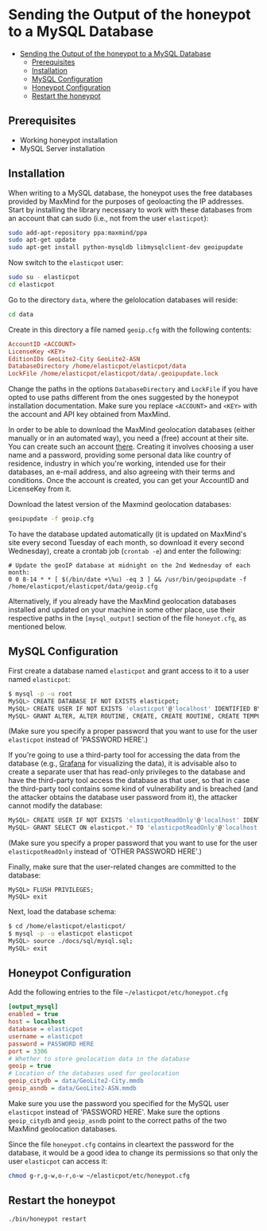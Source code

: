 # Sending the Output of the honeypot to a MySQL Database

- [Sending the Output of the honeypot to a MySQL Database](#sending-the-output-of-the-honeypot-to-a-mysql-database)
  - [Prerequisites](#prerequisites)
  - [Installation](#installation)
  - [MySQL Configuration](#mysql-configuration)
  - [Honeypot Configuration](#honeypot-configuration)
  - [Restart the honeypot](#restart-the-honeypot)

## Prerequisites

- Working honeypot installation
- MySQL Server installation

## Installation

When writing to a MySQL database, the honeypot uses the free databases
provided by MaxMind for the purposes of geoloacting the IP addresses.
Start by installing the library necessary to work with these databases
from an account that can sudo (i.e., not from the user `elasticpot`):

```bash
sudo add-apt-repository ppa:maxmind/ppa
sudo apt-get update
sudo apt-get install python-mysqldb libmysqlclient-dev geoipupdate
```

Now switch to the `elasticpot` user:

```bash
sudo su - elasticpot
cd elasticpot
```

Go to the directory `data`, where the gelolocation databases will reside:

```bash
cd data
```

Create in this directory a file named `geoip.cfg` with the following contents:

```geoip.cfg
AccountID <ACCOUNT>
LicenseKey <KEY>
EditionIDs GeoLite2-City GeoLite2-ASN
DatabaseDirectory /home/elasticpot/elasticpot/data
LockFile /home/elasticpot/elasticpot/data/.geoipupdate.lock
```

Change the paths in the options `DatabaseDirectory` and `LockFile` if you
have opted to use paths different from the ones suggested by the
honeypot installation documentation. Make sure you replace `<ACCOUNT>`
and `<KEY>` with the account and API key obtained from MaxMind.

In order to be able to download the MaxMind geolocation databases (either
manually or in an automated way), you need a (free) account at their site.
You can create such an account [there](https://www.maxmind.com/en/geolite2/signup).
Creating it involves choosing a user name and a password, providing some
personal data like country of residence, industry in which you're working,
intended use for their databases, an e-mail address, and also agreeing with
their terms and conditions. Once the account is created, you can get your
AccountID and LicenseKey from it.

Download the latest version of the Maxmind geolocation databases:

```bash
geoipupdate -f geoip.cfg
```

To have the database updated automatically (it is updated on MaxMind's site
every second Tuesday of each month, so download it every second Wednesday),
create a crontab job (`crontab -e`) and enter the following:

```crontab
# Update the geoIP database at midnight on the 2nd Wednesday of each month:
0 0 8-14 * * [ $(/bin/date +\%u) -eq 3 ] && /usr/bin/geoipupdate -f /home/elasticpot/elasticpot/data/geoip.cfg
```

Alternatively, if you already have the MaxMind geolocation databases installed
and updated on your machine in some other place, use their respective paths in
the `[mysql_output]` section of the file `honeyot.cfg`, as mentioned
below.

## MySQL Configuration

First create a database named `elasticpot` and grant access to it to a user
named `elasticpot`:

```bash
$ mysql -p -u root
MySQL> CREATE DATABASE IF NOT EXISTS elasticpot;
MySQL> CREATE USER IF NOT EXISTS 'elasticpot'@'localhost' IDENTIFIED BY 'PASSWORD HERE' PASSWORD EXPIRE NEVER;
MySQL> GRANT ALTER, ALTER ROUTINE, CREATE, CREATE ROUTINE, CREATE TEMPORARY TABLES, CREATE VIEW, DELETE, DROP, EXECUTE, INDEX, INSERT, LOCK TABLES, SELECT, SHOW VIEW, TRIGGER, UPDATE ON elasticpot.* TO 'elasticpot'@'localhost';
```

(Make sure you specify a proper password that you want to use for the user
`elasticpot` instead of 'PASSWORD HERE'.)

If you're going to use a third-party tool for accessing the data from the
database (e.g., [Grafana](https://www.grafana.com) for visualizing the data),
it is advisable also to create a separate user that has read-only privileges
to the database and have the third-party tool access the database as that
user, so that in case the third-party tool contains some kind of vulnerability
and is breached (and the attacker obtains the database user password from it),
the attacker cannot modify the database:

```bash
MySQL> CREATE USER IF NOT EXISTS 'elasticpotReadOnly'@'localhost' IDENTIFIED BY 'OTHER PASSWORD HERE' PASSWORD EXPIRE NEVER;
MySQL> GRANT SELECT ON elasticpot.* TO 'elasticpotReadOnly'@'localhost';
```

(Make sure you specify a proper password that you want to use for the user
`elasticpotReadOnly` instead of 'OTHER PASSWORD HERE'.)

Finally, make sure that the user-related changes are committed to the database:

```mysql
MySQL> FLUSH PRIVILEGES;
MySQL> exit
```

Next, load the database schema:

```bash
$ cd /home/elasticpot/elasticpot/
$ mysql -p -u elasticpot elasticpot
MySQL> source ./docs/sql/mysql.sql;
MySQL> exit
```

## Honeypot Configuration

Add the following entries to the file `~/elasticpot/etc/honeypot.cfg`

```honeypot.cfg
[output_mysql]
enabled = true
host = localhost
database = elasticpot
username = elasticpot
password = PASSWORD HERE
port = 3306
# Whether to store geolocation data in the database
geoip = true
# Location of the databases used for geolocation
geoip_citydb = data/GeoLite2-City.mmdb
geoip_asndb = data/GeoLite2-ASN.mmdb
```

Make sure you use the password you specified for the MySQL user `elasticpot`
instead of 'PASSWORD HERE'. Make sure the options `geoip_citydb` and
`geoip_asndb` point to the correct paths of the two MaxMind geolocation
databases.

Since the file `honeypot.cfg` contains in cleartext the password for
the database, it would be a good idea to change its permissions so that only
the user `elasticpot` can access it:

```bash
chmod g-r,g-w,o-r,o-w ~/elasticpot/etc/honeypot.cfg
```

## Restart the honeypot

```bash
./bin/honeypot restart
```

